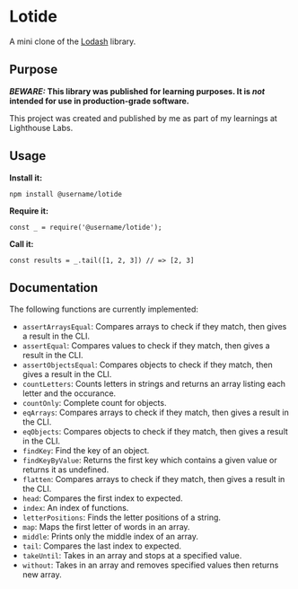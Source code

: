 # Lotide

A mini clone of the [Lodash](https://lodash.com) library.

## Purpose

**_BEWARE:_ This library was published for learning purposes. It is _not_ intended for use in production-grade software.**

This project was created and published by me as part of my learnings at Lighthouse Labs. 

## Usage

**Install it:**

`npm install @username/lotide`

**Require it:**

`const _ = require('@username/lotide');`

**Call it:**

`const results = _.tail([1, 2, 3]) // => [2, 3]`

## Documentation

The following functions are currently implemented:

* `assertArraysEqual`: Compares arrays to check if they match, then gives a result in the CLI.
* `assertEqual`: Compares values to check if they match, then gives a result in the CLI.
* `assertObjectsEqual`: Compares objects to check if they match, then gives a result in the CLI.
* `countLetters`: Counts letters in strings and returns an array listing each letter and the occurance.
* `countOnly`: Complete count for objects.
* `eqArrays`: Compares arrays to check if they match, then gives a result in the CLI.
* `eqObjects`: Compares objects to check if they match, then gives a result in the CLI.
* `findKey`: Find the key of an object.
* `findKeyByValue`: Returns the first key which contains a given value or returns it as undefined.
* `flatten`: Compares arrays to check if they match, then gives a result in the CLI.
* `head`: Compares the first index to expected.
* `index`: An index of functions.
* `letterPositions`: Finds the letter positions of a string.
* `map`: Maps the first letter of words in an array.
* `middle`: Prints only the middle index of an array.
* `tail`: Compares the last index to expected.
* `takeUntil`: Takes in an array and stops at a specified value.
* `without`: Takes in an array and removes specified values then returns new array.